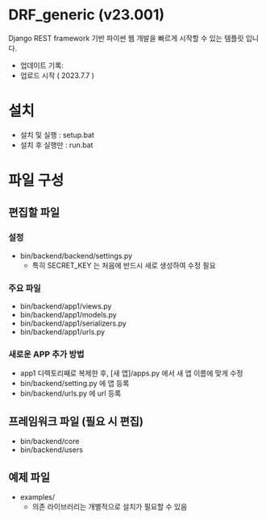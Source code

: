 # DRF_generic (v23.001)
Django REST framework 기반 파이썬 웹 개발을 빠르게 시작할 수 있는 템플릿 입니다.

- 업데이트 기록: 
 - 업로드 시작 ( 2023.7.7 )

# 설치 
 - 설치 및 실행 : setup.bat
 - 설치 후 실행만 : run.bat

# 파일 구성

## 편집할 파일

### 설정
 - bin/backend/backend/settings.py
   - 특히 SECRET_KEY 는 처음에 반드시 새로 생성하여 수정 필요

### 주요 파일
- bin/backend/app1/views.py
- bin/backend/app1/models.py
- bin/backend/app1/serializers.py
- bin/backend/app1/urls.py

### 새로운 APP 추가 방법
 - app1 디렉토리째로 복제한 후, [새 앱]/apps.py 에서 새 앱 이름에 맞게 수정
 - bin/backend/setting.py 에 앱 등록
 - bin/backend/urls.py 에 url 등록

## 프레임워크 파일 (필요 시 편집)
 - bin/backend/core
 - bin/backend/users

## 예제 파일
 - examples/
   - 의존 라이브러리는 개별적으로 설치가 필요할 수 있음
